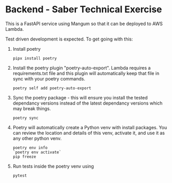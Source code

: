 # Backend - Saber Technical Exercise

This is a FastAPI service using Mangum so that it can be deployed to AWS Lambda. 

Test driven development is expected. To get going with this:

1. Install poetry
   ```
   pipx install poetry
   ```

2. Install the poetry plugin "poetry-auto-export".  Lambda requires a requirements.txt file and this plugin will automatically keep that file in sync with your poetry commands.  
   ```
   poetry self add poetry-auto-export
   ```

3. Sync the poetry package - this will ensure you install the tested dependancy versions instead of the latest dependancy versions which may break things.  
   ```
   poetry sync
   ```

4. Poetry will automatically create a Python venv with install packages.  You can review the location and details of this venv, activate it, and use it as any other python venv. 
   ```
   poetry env info
   `poetry env activate`
   pip freeze
   ```

5. Run tests inside the poetry venv using
   ```
   pytest
   ```
